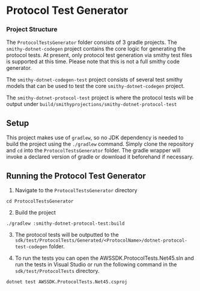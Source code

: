 # Protocol Test Generator

### Project Structure
The `ProtocolTestsGenerator` folder consists of 3 gradle projects. The `smithy-dotnet-codegen` project contains
the core logic for generating the protocol tests. At present, only protocol test generation via smithy test files is supported at this time.
Please note that this is not a full smithy code generator.

The `smithy-dotnet-codegen-test` project consists of several test smithy models that can be used to test the core
`smithy-dotnet-codegen` project. 

The `smithy-dotnet-protocol-test` project is where the protocol tests will be output under `build/smithyprojections/smithy-dotnet-protocol-test`

## Setup
This project makes use of `gradlew`, so no JDK dependency is needed to build the project using the `./gradlew` command.
Simply clone the repository and `cd` into the `ProtocolTestsGenerator` folder. The gradle wrapper will invoke a declared version
of gradle or download it beforehand if necessary.

## Running the Protocol Test Generator
1. Navigate to the `ProtocolTestsGenerator` directory
```
cd ProtocolTestsGenerator
```
2. Build the project
```
./gradlew :smithy-dotnet-protocol-test:build
```
3. The protocol tests will be outputted to the `sdk/test/ProtocolTests/Generated/<ProtocolName>/dotnet-protocol-test-codegen` folder.

4. To run the tests you can open the AWSSDK.ProtocolTests.Net45.sln and run the tests in Visual Studio or run the following command in the `sdk/test/ProtocolTests` directory.
```
dotnet test AWSSDK.ProtocolTests.Net45.csproj
```